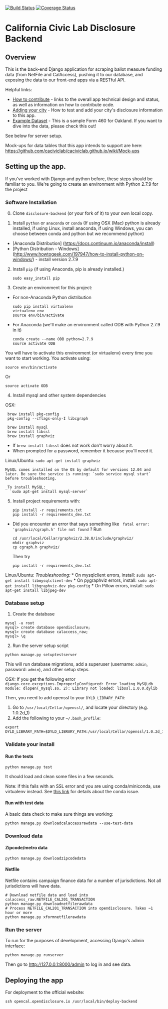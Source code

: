 [![Build
Status](https://travis-ci.org/caciviclab/disclosure-backend.svg?branch=master)](https://travis-ci.org/caciviclab/disclosure-backend)
[![Coverage Status](https://coveralls.io/repos/caciviclab/disclosure-backend/badge.svg?branch=master&service=github)](https://coveralls.io/github/caciviclab/disclosure-backend?branch=master)

California Civic Lab Disclosure Backend
==================================================

## Overview

This is the back-end Django application for scraping ballot measure funding
data (from NetFile and CalAccess), pushing it to our database, and exposing the
data to our front-end apps via a RESTful API.

Helpful links:
* [How to contribute](CONTRIBUTING.md) - links to the overall app technical
  design and status, as well as information on how to contribute ocde.
* [Adding your city][adding]
  \- How to test and add your city's disclosure information to this app.
* [Example Dataset][example_data]
  \- This is a sample Form 460 for Oakland. If you want to dive into the data,
  please check this out!

See below for server setup.

Mock-ups for data tables that this app intends to support are here:
https://github.com/caciviclab/caciviclab.github.io/wiki/Mock-ups


## Setting up the app.

If you've worked with Django and python before, these steps should be familiar
to you.  We're going to create an environment with Python 2.7.9 for the project


### Software Installation

0. Clone `disclosure-backend` (or your fork of it) to your own local copy.

1. Install `python` or `anaconda` or `conda`  (If using OSX (Mac) python is
   already installed, if using Linux, install anaconda, if using Windows, you
   can choose between conda and python but we recommend python)
 * [Anaconda Distribution] (https://docs.continuum.io/anaconda/install)
 * [Python Distribution - Windows] (http://www.howtogeek.com/197947/how-to-install-python-on-windows/) - install version 2.7.9

2. Install `pip` (if using Anaconda, pip is already installed.)
    ```
    sudo easy_install pip
    ```
 
3. Create an environment for this project:
  * For non-Anaconda Python distribution
    ```
    sudo pip install virtualenv
    virtualenv env
    source env/bin/activate
    ```

  * For Anaconda (we'll make an environment called ODB with Python 2.7.9 in it)
    ```
    conda create --name ODB python=2.7.9
    source activate ODB
    ```

  You will have to activate this environment (or virtualenv) every time you want to start working. You activate using:
 ```
 source env/bin/activate
 ```
 Or
 ```
 source activate ODB
 ```

4. Install mysql and other system dependencies

  OSX:
   ```
    brew install pkg-config
    pkg-config --cflags-only-I libcgraph
 
    brew install mysql
    brew install libssl
    brew install graphviz
   ```
  * If ```brew install libssl``` does not work don't worry about it.
  * When prompted for a password, remember it because you'll need it.

  Linux/Ubuntu:
    `sudo apt-get install graphviz`

    MySQL comes installed on the OS by default for versions 12.04 and later. Be sure the service is running: `sudo service mysql start` before troubleshooting.

    _To install MySQL:_
      `sudo apt-get install mysql-server`

5. Install project requirements with:
   ```
   pip install -r requirements.txt
   pip install -r requirements_dev.txt
   ```
  * Did you encounter an error that says something like  ` fatal error: 'graphviz/cgraph.h' file not found` ? 
    Run
 
    ```
    cd /usr/local/Cellar/graphviz/2.38.0/include/graphviz/
    mkdir graphviz
    cp cgraph.h graphviz/
    ```
 
    Then try
 
    ```
    pip install -r requirements_dev.txt
    ```

  Linux/Ubuntu:
    *Troubleshooting:*
      * On mysqlclient errors, install:
      `sudo apt-get install libmysqlclient-dev`
      * On pygraphviz errors, install:
      `sudo apt-get install libgraphviz-dev pkg-config`
      * On Pillow errors, install: 
      `sudo apt-get install libjpeg-dev`

### Database setup

1. Create the database
  ```
  mysql -u root
  mysql> create database opendisclosure;
  mysql> create database calaccess_raw;
  mysql> \q
  ```

2. Run the server setup script
  ```
  python manage.py setuptestserver
  ```

  This will run database migrations, add a superuser (username: `admin`, password: `admin`),
  and other setup steps.

  OSX: If you get the following error `django.core.exceptions.ImproperlyConfigured: Error loading MySQLdb module: dlopen(_mysql.so, 2): Library not loaded: libssl.1.0.0.dylib`

  Then, you need to add openssl to your `DYLD_LIBRARY_PATH`:
  1. Go to `/usr/local/Cellar/openssl/`, and locate your directory (e.g. 1.0.2d_1)
  2. Add the following to your `~/.bash_profile`:
   ```
   export DYLD_LIBRARY_PATH=$DYLD_LIBRARY_PATH:/usr/local/Cellar/openssl/1.0.2d_1/lib
   ```

### Validate your install

#### Run the tests

```
python manage.py test
```

It should load and clean some files in a few seconds.

Note: if this fails with an SSL error and you are using conda/miniconda, use virtualenv instead. See [this link](https://groups.google.com/a/continuum.io/forum/#!topic/conda/Fqv93VKQXAc) for details about the conda issue.

#### Run with test data

A basic data check to make sure things are working:

```
python manage.py downloadcalaccessrawdata --use-test-data
```


### Download data

#### Zipcode/metro data

```
python manage.py downloadzipcodedata
```

#### Netfile

Netfile contains campaign finance data for a number of jurisdictions. Not all
jurisdictions will have data.

```
# Download netfile data and load into calaccess_raw.NETFILE_CAL201_TRANSACTION
python manage.py downloadnetfilerawdata
# Process NETFILE_CAL201_TRANSACTION into opendisclosure. Takes ~1 hour or more
python manage.py xformnetfilerawdata
```

### Run the server

To run for the purposes of development, accessing Django's admin interface:

```
python manage.py runserver
```

Then go to http://127.0.0.1:8000/admin to log in and see data.


## Deploying the app

For deployment to the official website:

```
ssh opencal.opendisclosure.io /usr/local/bin/deploy-backend
```

[adding]: https://github.com/caciviclab/caciviclab.github.io/wiki/On-boarding-a-new-city
[example_data]: https://data.oaklandnet.com/dataset/Campaign-Finance-FPPC-Form-460-Schedule-A-Monetary/3xq4-ermg
